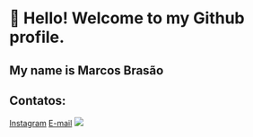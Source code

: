 # 👋 Hello! Welcome to my Github profile.

## My name is Marcos Brasão

## Contatos:

<div>
<a href="https://instagram.com/hello.mavibrasao" target="_blank">Instagram</a>
<a href = "mailto:hello.mavibrasao@gmail.com">E-mail</a>
<a href="[https://www.linkedin.com/in/seu-usuário-linkedln-aqui](https://www.linkedin.com/in/mavibrasao/)" target="_blank"><img loading="lazy" src="https://img.shields.io/badge/-LinkedIn-%230077B5?style=for-the-badge&logo=linkedin&logoColor=white" target="_blank"></a>   
</div>
<!--


- 🔭 I’m currently working on ...
- 🌱 I’m currently learning ...
- 👯 I’m looking to collaborate on ...
- 🤔 I’m looking for help with ...
- 💬 Ask me about ...
- 📫 How to reach me: ...
- 😄 Pronouns: ...
- ⚡ Fun fact: ...
-->
